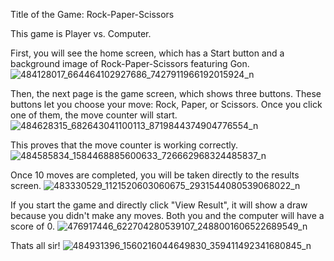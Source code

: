 Title of the Game: Rock-Paper-Scissors

This game is Player vs. Computer.

First, you will see the home screen, which has a Start button and a background image of Rock-Paper-Scissors featuring Gon.
![484128017_664464102927686_7427911966192015924_n](https://github.com/user-attachments/assets/ea9eacc3-51be-41a8-817a-e1c19398005d)











Then, the next page is the game screen, which shows three buttons.
These buttons let you choose your move: Rock, Paper, or Scissors. Once you click one of them, the move counter will start.
![484628315_682643041100113_8719844374904776554_n](https://github.com/user-attachments/assets/e3ab60d9-d7b6-4c65-96d6-f26ad1523bcd)















This proves that the move counter is working correctly.
![484585834_1584468885600633_726662968324485837_n](https://github.com/user-attachments/assets/6d4073c3-a150-43b4-a5da-9fb41a343449)













Once 10 moves are completed, you will be taken directly to the results screen.
![483330529_1121520603060675_2931544080539068022_n](https://github.com/user-attachments/assets/eed6e7c8-d979-45fd-ae0d-42501b2ba14c)













If you start the game and directly click "View Result", it will show a draw because you didn't make any moves. Both you and the computer will have a score of 0.
![476917446_622704280539107_2488001606522689549_n](https://github.com/user-attachments/assets/9b9b7035-0a56-4900-879d-9d24bc82c685)
















Thats all sir!
![484931396_1560216044649830_359411492341680845_n](https://github.com/user-attachments/assets/6ceb1e16-2e58-40b0-847c-c67b237f79d8)
